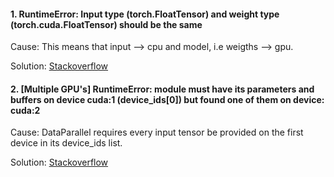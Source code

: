 #### 1. RuntimeError: Input type (torch.FloatTensor) and weight type (torch.cuda.FloatTensor) should be the same

  Cause: This means that input --> cpu and model, i.e weigths --> gpu.
  
  Solution: [Stackoverflow](https://stackoverflow.com/questions/59013109/runtimeerror-input-type-torch-floattensor-and-weight-type-torch-cuda-floatte)

#### 2. [Multiple GPU's] RuntimeError: module must have its parameters and buffers on device cuda:1 (device_ids[0]) but found one of them on device: cuda:2

  Cause: DataParallel requires every input tensor be provided on the first device in its device_ids list.
  
  Solution: [Stackoverflow](https://stackoverflow.com/questions/59249563/runtimeerror-module-must-have-its-parameters-and-buffers-on-device-cuda1-devi)
 
